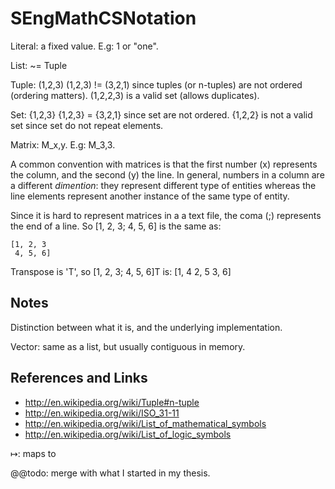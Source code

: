 
# SEngMathCSNotation

Literal: a fixed value. E.g: 1 or "one".

List: ~= Tuple

Tuple: (1,2,3)
	(1,2,3) != (3,2,1) since tuples (or n-tuples) are not ordered (ordering matters).
	(1,2,2,3) is a valid set (allows duplicates).

Set: {1,2,3}
	{1,2,3} = {3,2,1} since set are not ordered.
	{1,2,2} is not a valid set since set do not repeat elements.

Matrix: M_x,y. E.g: M_3,3.

A common convention with matrices is that the first number (x) represents the column, and the second (y) the line. In general, numbers in a column are a different _dimention_: they represent different type of entities whereas the line elements represent another instance of the same type of entity.

Since it is hard to represent matrices in a a text file, the coma (;) represents the end of a line. So [1, 2, 3; 4, 5, 6] is the same as:

	[1, 2, 3
	 4, 5, 6]
	 
Transpose is 'T', so [1, 2, 3; 4, 5, 6]T is:
	[1, 4
	 2, 5
	 3, 6]

## Notes

Distinction between what it is, and the underlying implementation.

Vector: same as a list, but usually contiguous in memory.

## References and Links

- http://en.wikipedia.org/wiki/Tuple#n-tuple
- http://en.wikipedia.org/wiki/ISO_31-11
- http://en.wikipedia.org/wiki/List_of_mathematical_symbols
- http://en.wikipedia.org/wiki/List_of_logic_symbols

↦: maps to

@@todo: merge with what I started in my thesis.

